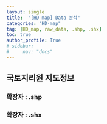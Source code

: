 ```yaml
---
layout: single
title:  "[HD map] Data 분석"
categories: "HD-map"
tag: [HD_map, raw_data, .shp, .shx]
toc: true
author_profile: True
# sidebar:
#     nav: "docs"
---
```



## 국토지리원 지도정보


### 확장자 : .shp
### 확장자 : .shx



### 





